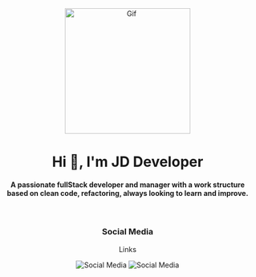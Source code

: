 <div id="header" align="center">
    <img src="https://media.giphy.com/media/v1.Y2lkPTc5MGI3NjExYjQ4NmYzNTY1MGM2NTg0ODYzYmRlZWU5NDRkYjZkMTM3MzRjN2YzYyZlcD12MV9pbnRlcm5hbF9naWZzX2dpZklkJmN0PXRz/qEqiI3Oq7vBkoE236M/giphy.gif" alt="Gif" width="250">
    <h1 align="center">Hi 🖖, I'm <span> JD Developer </span> </h1>
    <h4 align="center" >A passionate fullStack developer and manager with a work structure based on clean code, refactoring, always looking to learn and improve.</h4>
</div>
<br>
<div id="body" align="center"> 
    <h3 align="center"> Social Media </h3>
        <p>Links</p>
    <img src="https://img.shields.io/badge/Social%20Media-https%3A%2F%2Fgithub.com%2FJDDeveloper1-orange?logo=github" alt="Social Media" title="Github">
    <img src="https://img.shields.io/badge/Social%20Media-https%3A%2F%2Fwww.upwork.com%2Ffreelancers%2F~01cfeb84d19e3ea1ba-green?logo=upwork" alt="Social Media" title="Upwork">

</div> 

<!--
**JDDeveloper1/JDDeveloper1** is a ✨ _special_ ✨ repository because its `README.md` (this file) appears on your GitHub profile.

Here are some ideas to get you started:

- 🔭 I’m currently working on ...
- 🌱 I’m currently learning ...
- 👯 I’m looking to collaborate on ...
- 🤔 I’m looking for help with ...
- 💬 Ask me about ...
- 📫 How to reach me: ...
- 😄 Pronouns: ...
- ⚡ Fun fact: ...
-->
